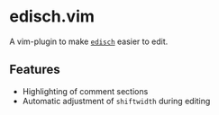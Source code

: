 # edisch.vim

A vim-plugin to make [`edisch`](https://github.com/gw31415/edisch) easier to edit.

## Features

- Highlighting of comment sections
- Automatic adjustment of `shiftwidth` during editing

